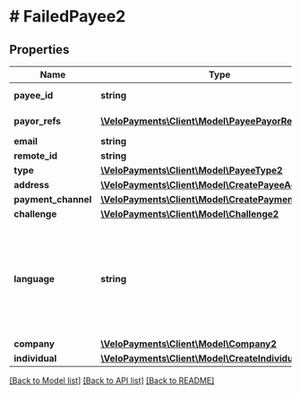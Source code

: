 # # FailedPayee2

## Properties

Name | Type | Description | Notes
------------ | ------------- | ------------- | -------------
**payee_id** | **string** |  | [optional] [readonly]
**payor_refs** | [**\VeloPayments\Client\Model\PayeePayorRef[]**](PayeePayorRef.md) |  | [optional] [readonly]
**email** | **string** |  | [optional]
**remote_id** | **string** |  | [optional]
**type** | [**\VeloPayments\Client\Model\PayeeType2**](PayeeType2.md) |  | [optional]
**address** | [**\VeloPayments\Client\Model\CreatePayeeAddress2**](CreatePayeeAddress2.md) |  | [optional]
**payment_channel** | [**\VeloPayments\Client\Model\CreatePaymentChannel2**](CreatePaymentChannel2.md) |  | [optional]
**challenge** | [**\VeloPayments\Client\Model\Challenge2**](Challenge2.md) |  | [optional]
**language** | **string** | An IETF BCP 47 language code which has been configured for use within this Velo environment.&lt;BR&gt; See the /v1/supportedLanguages endpoint to list the available codes for an environment. | [optional]
**company** | [**\VeloPayments\Client\Model\Company2**](Company2.md) |  | [optional]
**individual** | [**\VeloPayments\Client\Model\CreateIndividual2**](CreateIndividual2.md) |  | [optional]

[[Back to Model list]](../../README.md#models) [[Back to API list]](../../README.md#endpoints) [[Back to README]](../../README.md)
